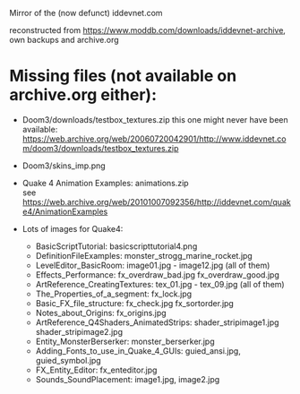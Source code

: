 Mirror of the (now defunct) iddevnet.com

reconstructed from https://www.moddb.com/downloads/iddevnet-archive, own backups and archive.org

# Missing files (not available on archive.org either):
- Doom3/downloads/testbox_textures.zip
  this one might never have been available: https://web.archive.org/web/20060720042901/http://www.iddevnet.com/doom3/downloads/testbox_textures.zip
- Doom3/skins_imp.png
- Quake 4 Animation Examples: animations.zip  
  see https://web.archive.org/web/20101007092356/http://iddevnet.com/quake4/AnimationExamples

- Lots of images for Quake4:
    - BasicScriptTutorial: basicscripttutorial4.png
    - DefinitionFileExamples: monster_strogg_marine_rocket.jpg
    - LevelEditor_BasicRoom: image01.jpg - image12.jpg (all of them)
    - Effects_Performance: fx_overdraw_bad.jpg fx_overdraw_good.jpg
    - ArtReference_CreatingTextures: tex_01.jpg - tex_09.jpg (all of them)
    - The_Properties_of_a_segment: fx_lock.jpg
    - Basic_FX_file_structure: fx_check.jpg fx_sortorder.jpg
    - Notes_about_Origins: fx_origins.jpg
    - ArtReference_Q4Shaders_AnimatedStrips: shader_stripimage1.jpg shader_stripimage2.jpg
    - Entity_MonsterBerserker: monster_berserker.jpg
    - Adding_Fonts_to_use_in_Quake_4_GUIs: guied_ansi.jpg, guied_symbol.jpg
    - FX_Entity_Editor: fx_enteditor.jpg
    - Sounds_SoundPlacement: image1.jpg, image2.jpg
